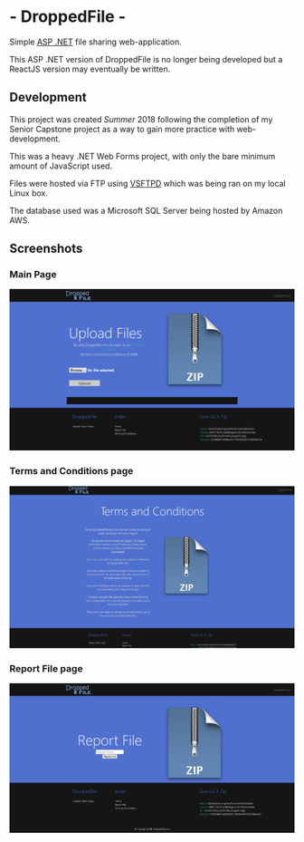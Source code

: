 # - DroppedFile -

Simple [ASP .NET](https://dotnet.microsoft.com/apps/aspnet) file sharing web-application.

This ASP .NET version of DroppedFile is no longer being developed but a ReactJS version may eventually be written.

## Development
This project was created *Summer*  2018 following the completion of my Senior Capstone project as a way to gain more practice with web-development.

This was a heavy .NET Web Forms project, with only the bare minimum amount of JavaScript used.

Files were hosted via FTP using [VSFTPD](https://help.ubuntu.com/community/vsftpd) which was being ran on my  local Linux box.

The database used was a Microsoft SQL Server being hosted by Amazon AWS.


## Screenshots

### Main Page
![1](https://raw.githubusercontent.com/aaprather/DroppedFile/master/DroppedFile/Images/main_page_DroppedFile.jpg)
### Terms and Conditions page
![enter image description here](https://raw.githubusercontent.com/aaprather/DroppedFile/master/DroppedFile/Images/terms_DroppedFile.jpg)
### Report File page
![enter image description here](https://raw.githubusercontent.com/aaprather/DroppedFile/master/DroppedFile/Images/report_file_DroppedFile.jpg)
